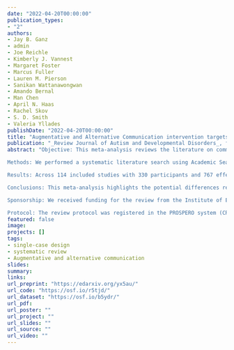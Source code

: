 ```yaml
---
date: "2022-04-20T00:00:00"
publication_types:
- "2"
authors:
- Jay B. Ganz
- admin
- Joe Reichle
- Kimberly J. Vannest
- Margaret Foster
- Marcus Fuller
- Lauren M. Pierson
- Sanikan Wattanawongwan
- Amando Bernal
- Man Chen
- April N. Haas
- Rachel Skov
- S. D. Smith
- Valeria Yllades
publishDate: "2022-04-20T00:00:00"
title: "Augmentative and Alternative Communication intervention targets for school-aged participants with ASD and ID: A single-case systematic review and meta-analysis"
publication: "_Review Journal of Autism and Developmental Disorders_, forthcoming"
abstract: "Objective: This meta-analysis reviews the literature on communication modes, communicative functions, and types of augmentative and alternative communication (AAC) interventions for school-age participants with autism spectrum disorders and/or intellectual disabilities who experience complex communication needs. Considering potential differences related to outcomes that were targeted for intervention could help identify the most effective means of individualizing AAC interventions.

Methods: We performed a systematic literature search using Academic Search Ultimate, ERIC, PsycINFO, Web of Science, and Proquest Dissertations & Theses Global to retrieve research conducted between 1978 and the beginning of 2020. Studies included in the synthesis are (a) in English; (b) has one or more participants with an intellectual delay, developmental disability(ies); (c) reported the results of an augmentative and alternative communication (AAC) intervention to supplement or replace conventional speech for people with complex communication needs; (d) was a SCED; (e) measured social-communicative outcomes. We synthesized results across studies using multi-level meta-analyses of two case-level effect size metrics, Tau and log response ratio. We conducted moderator analyses using meta-regression with robust variance estimation.

Results: Across 114 included studies with 330 participants and 767 effect size, overall Tau effects were moderate, Tau = 0.72, 95% CI [0.67, 0.77], and heterogeneous. For the subset of data series where log response ratio could be estimated, the overall average effect was LRR = 1.86, 95% CI [1.58, 2.13], and effects were highly heterogeneous. There were few statistically significant differences found between moderator categories, which included communication mode, communicative function, and type of AAC implemented.

Conclusions: This meta-analysis highlights the potential differences related to outcomes that were targeted for AAC interventions for individuals with ASD and IDD. AAC intervention has been shown to improve communication outcomes in this population. However, there was a lack of sufficient data to analyze for some potential moderators such as insufficient descriptive information on participant characteristics. This is likely due to the heterogeneity of the participants and implementation factors; however, these factors were frequently underreported by original study authors which disallowed systematic analysis. That said, there is a need for more detailed participant characteristic descriptions in original research reports to support future aggregation across the literature.

Sponsorship: We received funding for the review from the Institute of Education Sciences.

Protocol: The review protocol was registered in the PROSPERO system (CRD42018112428)."
featured: false
image: 
projects: []
tags: 
- single-case design
- systematic review
- Augmentative and alternative communication
slides: 
summary: 
links:
url_preprint: "https://edarxiv.org/yx5au/"
url_code: "https://osf.io/r5tjd/"
url_dataset: "https://osf.io/b5ydr/"
url_pdf: 
url_poster: ""
url_project: ""
url_slides: ""
url_source: ""
url_video: ""
---
```

